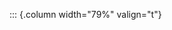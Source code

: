 <!-- Copyright (C) 2024  Kevin Sandom -->
<!-- Begin a new column of width 79%. -->

::: {.column width="79%" valign="t"}
